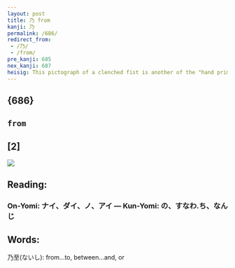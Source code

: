```yaml
---
layout: post
title: 乃 from
kanji: 乃
permalink: /686/
redirect_from:
 - /乃/
 - /from/
pre_kanji: 685
nex_kanji: 687
heisig: This pictograph of a clenched fist is another of the "hand primitives." Take note of its rather peculiar drawing. Try to think of drawing a <i>fist</i> (the primitive meaning) "<b>from</b>" this character to give yourself a connotation for the otherwise abstract key word.
---
```


## {686}

## `from`

## [2]

<div class="stroke"><img src="E4B983.png" /></div>

## Reading:

### On-Yomi: ナイ、ダイ、ノ、アイ &mdash; Kun-Yomi: の、すなわ.ち、なんじ

## Words:

乃至(ないし): from...to, between...and, or
